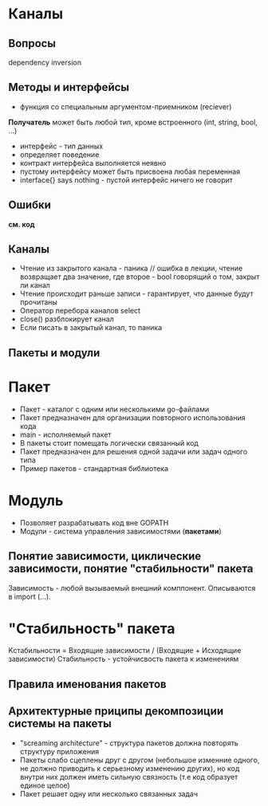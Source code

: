 # Каналы

## Вопросы
dependency inversion

## Методы и интерфейсы
 - функция со специальным аргументом-приемником (reciever)

 **Получатель** может быть любой тип, кроме встроенного (int, string, bool, ...)

* интерфейс - тип данных
* определяет поведение
* контракт интерфейса выполняется неявно
* пустому интерфейсу может быть присвоена любая переменная
* interface{} says nothing - пустой интерфейс ничего не говорит

## Ошибки
**см. код**

## Каналы
* Чтение из закрытого канала - паника // ошибка в лекции, чтение возвращает два значение, где второе - bool говорящий о том, закрыт ли канал
* Чтение происходит раньше записи - гарантирует, что данные будут прочитаны
* Оператор перебора каналов select
* close() разблокирует канал
* Если писать в закрытый канал, то паника

## Пакеты и модули
# Пакет
* Пакет - каталог с одним или несколькими go-файлами
* Пакет предназначен для организации повторного использования кода
* main - исполняемый пакет
* В пакеты стоит помещать логически связанный код
* Пакет предназначен для решения одной задачи или задач одного типа
* Пример пакетов - стандартная библиотека

# Модуль
* Позволяет разрабатывать код вне GOPATH
* Модули - система управления зависимостями (**пакетами**)

## Понятие зависимости, циклические зависимости, понятие "стабильности" пакета
Зависимость - любой вызываемый внешний комппонент. Описываются в import (...).

# "Стабильность" пакета
Kстабильности = Входящие зависимости / (Входящие + Исходящие зависимости) 
Стабильность - устойчисвость пакета к изменениям


## Правила именования пакетов


## Архитектурные приципы декомпозиции системы на пакеты
* "screaming architecture" - структура пакетов должна повторять структуру приложения
* Пакеты слабо сцеплены друг с другом (небольшое изменние одного, не должно приводить к серьезному изменению других), 
но код внутри них должен иметь сильную связность (т.е код образует единое целое)
* Пакет решает одну или несколько связанных задач